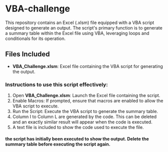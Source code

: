 # VBA-challenge
This repository contains an Excel (.xlsm) file equipped with a VBA script designed to generate an output. The script's primary function is to generate a summary table within the Excel file using VBA, leveraging loops and conditionals for its operation.

## Files Included
- **VBA_Challenge.xlsm**: Excel file containing the VBA script for generating the output.
### Instructions to use this script effectively:

1. Open **VBA_Challenge.xlsm**: Launch the Excel file containing the script.
2. Enable Macros: If prompted, ensure that macros are enabled to allow the VBA script to execute.
3. Run the Script: Execute the VBA script to generate 
the summary table.
4. Column I to Column L are generated by the code. This can be deleted and an exactly similar result will appear when the code is executed.
5. A text file is included to show the code used to execute the file.

#### the script has initially been executed to show the output. Delete the summary table before executing the script again.